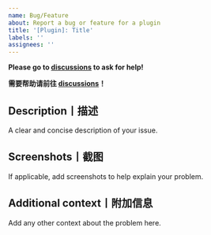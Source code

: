 ```yaml
---
name: Bug/Feature
about: Report a bug or feature for a plugin
title: '[Plugin]: Title'
labels: ''
assignees: ''
---
```

**Please go to [discussions](https://github.com/AnzhiZhang/MCDReforgedPlugins/discussions) to ask for help!**

**需要帮助请前往 [discussions](https://github.com/AnzhiZhang/MCDReforgedPlugins/discussions)！**

## Description丨描述

A clear and concise description of your issue.

## Screenshots丨截图

If applicable, add screenshots to help explain your problem.

## Additional context丨附加信息

Add any other context about the problem here.
